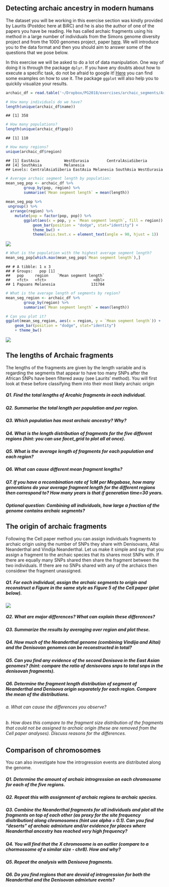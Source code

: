 Detecting archaic ancestry in modern humans
-------------------------------------------

The dataset you will be working in this exercise section was kindly
provided by Laurits (Postdoc here at BiRC) and he is also the author of
one of the papers you have be reading. He has called archaic fragments
using his method in a large number of individuals from the Simons genome
diversity project and from the 1000 genomes project, paper
[here](https://www.biorxiv.org/content/early/2018/03/16/283606.full.pdf).
We will introduce you to the data format and then you should aim to
answer some of the questions that we pose below.

In this exercise we will be asked to do a lot of data manipulation. One
way of doing it is through the package `dplyr`. If you have any doubts
about how to execute a specific task, do not be afraid to google it!
[Here](https://www3.nd.edu/~steve/computing_with_data/24_dplyr/dplyr.html)
you can find some examples on how to use it. The package `ggplot` will
also help you to quickily visualize your results.

``` r
archaic_df = read.table('~/Dropbox/PG2018/exercises/archaic_segments/ArchaicSegments copy.txt', sep='\t', header = T)

# How many individuals do we have?
length(unique(archaic_df$name))
```

    ## [1] 358

``` r
# How many populations?
length(unique(archaic_df$pop))
```

    ## [1] 110

``` r
# How many regions?
unique(archaic_df$region)
```

    ## [1] EastAsia           WestEurasia        CentralAsiaSiberia
    ## [4] SouthAsia          Melanesia         
    ## Levels: CentralAsiaSiberia EastAsia Melanesia SouthAsia WestEurasia

``` r
# Average archaic segment length by population:
mean_seg_pop <- archaic_df %>%
        group_by(pop, region) %>%
        summarise(`Mean segment length` = mean(length))
  
mean_seg_pop %>%
 ungroup() %>%
  arrange(region) %>% 
    mutate(pop = factor(pop, pop)) %>%
        ggplot(aes(x = pop, y = `Mean segment length`, fill = region)) + 
            geom_bar(position = "dodge", stat="identity") + 
            theme_bw() +
            theme(axis.text.x = element_text(angle = 90, hjust = 1))
```

![](archaic_exercise_files/figure-markdown_github/unnamed-chunk-2-1.png)

``` r
# What is the population with the highest average segment length?
mean_seg_pop[which.max(mean_seg_pop$`Mean segment length`),]
```

    ## # A tibble: 1 x 3
    ## # Groups:   pop [1]
    ##   pop     region    `Mean segment length`
    ##   <fct>   <fct>                     <dbl>
    ## 1 Papuans Melanesia                131784

``` r
# What is the average length of segments by region?
mean_seg_region <- archaic_df %>%
        group_by(region) %>%
        summarise(`Mean segment length` = mean(length)) 

# Can you plot it?
ggplot(mean_seg_region, aes(x = region, y = `Mean segment length`)) +  
    geom_bar(position = "dodge", stat="identity") 
    + theme_bw()
```

![](archaic_exercise_files/figure-markdown_github/unnamed-chunk-2-2.png)

The lengths of Archaic fragments
--------------------------------

The lengths of the fragments are given by the length variable and is
regarding the segments that appear to have too many SNPs after the
African SNPs have been filtered away (see Laurits’ method). You will
first look at these before classifying them into their most likely
archaic origin

##### Q1. Find the total lengths of Arcahic fragments in each individual.

##### Q2. Summarise the total length per population and per region.

##### Q3. Which population has most archaic ancestry? Why?

##### Q4. What is the length distribution of fragments for the five different regions (hint: you can use facet\_grid to plot all at once).

##### Q5. What is the average length of fragments for each population and each region?

##### Q6. What can cause different mean fragment lengths?

##### Q7. If you have a recombination rate of 1cM per Megabase, how many generations do your average fragment length for the different regions then correspond to? How many years is that if generation time=30 years.

##### Optional question: Combining all individuals, how large a fraction of the genome contains archaic segments?

The origin of archaic fragments
-------------------------------

Following the Cell paper method you can assign individuals fragments to
archaic origin using the number of SNPs they share with Denisovans,
Altai Neanderthal and Vindija Neanderthal. Let us make it simple and say
that you assign a fragment to the archaic species that its shares most
SNPs with. If there are equally many SNPs shared then share the fragment
between the two individuals. If there are no SNPs shared with any of the
archaics then considewr the fragment unassigned.

##### Q1. For each individual, assign the archaic segments to origin and reconstruct a Figure in the same style as Figure 5 of the Cell paper (plot below).

![](figure5_cell.png)

##### Q2. What are major differences? What can explain these differences?

##### Q3. Summarize the results by averaging over region and plot these.

##### Q4. How much of the Neanderthal genome (combining Vindija and Altai) and the Denisovan genomes can be reconstructed in total?

##### Q5. Can you find any evidence of the second Denisova in the East Asian genomes? (hint: compare the ratio of denisovans snps to total snps in the denisovan fragments).

##### Q6. Determine the fragment length distribution of segment of Neanderthal and Denisova origin separately for each region. Compare the mean of the distributions.

###### a. What can cause the differences you observe?

###### b. How does this compare to the fragment size distribution of the fragments that could not be assigned to archaic origin (these are removed from the Cell paper analyses). Discuss reasons for the differences.

Comparison of chromosomes
-------------------------

You can also investigate how the introgression events are distributed
along the genome.

##### Q1. Determine the amount of archaic introgression on each chromosome for each of the five regions.

##### Q2. Repeat this with assignment of archaic regions to archaic species.

##### Q3. Combine the Neanderthal fragments for all individuals and plot all the fragments on top of each other (as proxy for the site frequency disitribution) along chromosomes (hint use alpha = 0.1). Can you find “deserts” of archaic admixture and/or evidence for places where Neanderthal ancestry has reached very high frequency?

##### Q4. You will find that the X chromosome is an outlier (compare to a chormossome of a similar size - chr8). How and why?

##### Q5. Repeat the analysis with Denisova fragments.

##### Q6. Do you find regions that are devoid of introgression for both the Neanderthal and the Denisovan admixture events?
